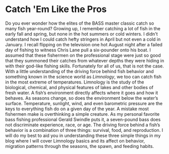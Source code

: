 # Catch 'Em Like the Pros
Do you ever wonder how the elites of the BASS master classic catch so many fish year-round? Growing up, I remember catching a lot of fish in the early fall and spring, but none in the hot summers or cold winters. I didn't understand how I could catch hefty stringers in April but not even a cold in January. I recall flipping on the television one hot August night after a failed day of fishing to witness Chris Lane pull a six-pounder onto his boat. I assumed that these fishermen on the professional stage were just so good that they summoned their catches from whatever depths they were hiding in with their god-like fishing skills. Fortunately for all of us, that is not the case. With a little understanding of the driving force behind fish behavior and something known in the science world as *Limnology*, we too can catch fish in the most extreme of temperatures. 
	Limnology is the study of the biological, chemical, and physical features of lakes and other bodies of fresh water. A fish’s environment directly affects where it goes and how it behaves. As seasons change, so does the environment below the water’s surface. Temperature, sunlight, wind, and even barometric pressure are the keys to everything fish do on a given day of the year. 
	A mistake most fishermen make is overthinking a simple creature. As my personal favorite bass fishing professional Gerald Swindle puts it, a seven-pound bass does not discriminate experience, race, or age. The driving force behind a fish’s behavior is a combination of three things: survival, food, and reproduction. I will do my best to aid you in understanding these three simple things in my blog where I will cover Limnology basics and its affect on behavior, migration patterns through the seasons, the spawn, and feeding habits.
